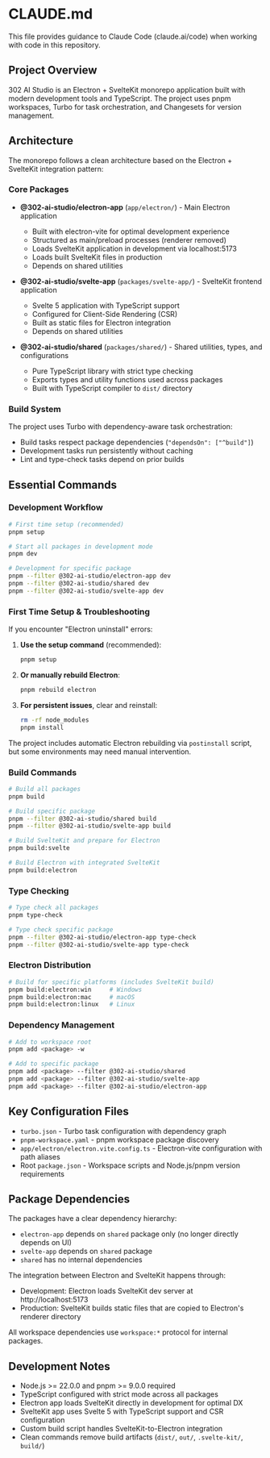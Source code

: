 # CLAUDE.md

This file provides guidance to Claude Code (claude.ai/code) when working with code in this repository.

## Project Overview

302 AI Studio is an Electron + SvelteKit monorepo application built with modern development tools and TypeScript. The project uses pnpm workspaces, Turbo for task orchestration, and Changesets for version management.

## Architecture

The monorepo follows a clean architecture based on the Electron + SvelteKit integration pattern:

### Core Packages

- **@302-ai-studio/electron-app** (`app/electron/`) - Main Electron application
  - Built with electron-vite for optimal development experience
  - Structured as main/preload processes (renderer removed)
  - Loads SvelteKit application in development via localhost:5173
  - Loads built SvelteKit files in production
  - Depends on shared utilities

- **@302-ai-studio/svelte-app** (`packages/svelte-app/`) - SvelteKit frontend application
  - Svelte 5 application with TypeScript support
  - Configured for Client-Side Rendering (CSR)
  - Built as static files for Electron integration
  - Depends on shared utilities

- **@302-ai-studio/shared** (`packages/shared/`) - Shared utilities, types, and configurations
  - Pure TypeScript library with strict type checking
  - Exports types and utility functions used across packages
  - Built with TypeScript compiler to `dist/` directory

### Build System

The project uses Turbo with dependency-aware task orchestration:
- Build tasks respect package dependencies (`"dependsOn": ["^build"]`)
- Development tasks run persistently without caching
- Lint and type-check tasks depend on prior builds

## Essential Commands

### Development Workflow
```bash
# First time setup (recommended)
pnpm setup

# Start all packages in development mode
pnpm dev

# Development for specific package
pnpm --filter @302-ai-studio/electron-app dev
pnpm --filter @302-ai-studio/shared dev
pnpm --filter @302-ai-studio/svelte-app dev
```

### First Time Setup & Troubleshooting

If you encounter "Electron uninstall" errors:

1. **Use the setup command** (recommended):
   ```bash
   pnpm setup
   ```

2. **Or manually rebuild Electron**:
   ```bash
   pnpm rebuild electron
   ```

3. **For persistent issues**, clear and reinstall:
   ```bash
   rm -rf node_modules
   pnpm install
   ```

The project includes automatic Electron rebuilding via `postinstall` script, but some environments may need manual intervention.

### Build Commands
```bash
# Build all packages
pnpm build

# Build specific package
pnpm --filter @302-ai-studio/shared build
pnpm --filter @302-ai-studio/svelte-app build

# Build SvelteKit and prepare for Electron
pnpm build:svelte

# Build Electron with integrated SvelteKit
pnpm build:electron
```

### Type Checking
```bash
# Type check all packages
pnpm type-check

# Type check specific package
pnpm --filter @302-ai-studio/electron-app type-check
pnpm --filter @302-ai-studio/svelte-app type-check
```

### Electron Distribution
```bash
# Build for specific platforms (includes SvelteKit build)
pnpm build:electron:win     # Windows
pnpm build:electron:mac     # macOS
pnpm build:electron:linux   # Linux
```

### Dependency Management
```bash
# Add to workspace root
pnpm add <package> -w

# Add to specific package
pnpm add <package> --filter @302-ai-studio/shared
pnpm add <package> --filter @302-ai-studio/svelte-app
pnpm add <package> --filter @302-ai-studio/electron-app
```

## Key Configuration Files

- `turbo.json` - Turbo task configuration with dependency graph
- `pnpm-workspace.yaml` - pnpm workspace package discovery
- `app/electron/electron.vite.config.ts` - Electron-vite configuration with path aliases
- Root `package.json` - Workspace scripts and Node.js/pnpm version requirements

## Package Dependencies

The packages have a clear dependency hierarchy:
- `electron-app` depends on `shared` package only (no longer directly depends on UI)
- `svelte-app` depends on `shared` package
- `shared` has no internal dependencies

The integration between Electron and SvelteKit happens through:
- Development: Electron loads SvelteKit dev server at http://localhost:5173
- Production: SvelteKit builds static files that are copied to Electron's renderer directory

All workspace dependencies use `workspace:*` protocol for internal packages.

## Development Notes

- Node.js >= 22.0.0 and pnpm >= 9.0.0 required
- TypeScript configured with strict mode across all packages
- Electron app loads SvelteKit directly in development for optimal DX
- SvelteKit app uses Svelte 5 with TypeScript support and CSR configuration
- Custom build script handles SvelteKit-to-Electron integration
- Clean commands remove build artifacts (`dist/`, `out/`, `.svelte-kit/`, `build/`)